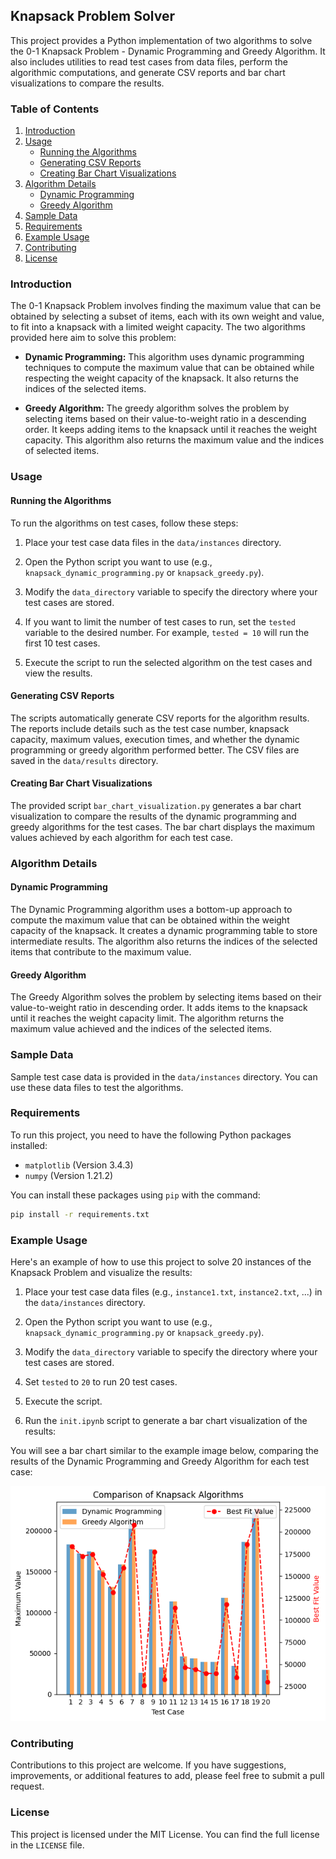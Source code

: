 ## Knapsack Problem Solver

This project provides a Python implementation of two algorithms to solve the 0-1 Knapsack Problem - Dynamic Programming and Greedy Algorithm. It also includes utilities to read test cases from data files, perform the algorithmic computations, and generate CSV reports and bar chart visualizations to compare the results.

### Table of Contents

1. [Introduction](#introduction)
2. [Usage](#usage)
   - [Running the Algorithms](#running-the-algorithms)
   - [Generating CSV Reports](#generating-csv-reports)
   - [Creating Bar Chart Visualizations](#creating-bar-chart-visualizations)
3. [Algorithm Details](#algorithm-details)
   - [Dynamic Programming](#dynamic-programming)
   - [Greedy Algorithm](#greedy-algorithm)
4. [Sample Data](#sample-data)
5. [Requirements](#requirements)
6. [Example Usage](#example-usage)
7. [Contributing](#contributing)
8. [License](#license)

### Introduction

The 0-1 Knapsack Problem involves finding the maximum value that can be obtained by selecting a subset of items, each with its own weight and value, to fit into a knapsack with a limited weight capacity. The two algorithms provided here aim to solve this problem:

- **Dynamic Programming:** This algorithm uses dynamic programming techniques to compute the maximum value that can be obtained while respecting the weight capacity of the knapsack. It also returns the indices of the selected items.

- **Greedy Algorithm:** The greedy algorithm solves the problem by selecting items based on their value-to-weight ratio in a descending order. It keeps adding items to the knapsack until it reaches the weight capacity. This algorithm also returns the maximum value and the indices of selected items.

### Usage

#### Running the Algorithms

To run the algorithms on test cases, follow these steps:

1. Place your test case data files in the `data/instances` directory.

2. Open the Python script you want to use (e.g., `knapsack_dynamic_programming.py` or `knapsack_greedy.py`).

3. Modify the `data_directory` variable to specify the directory where your test cases are stored.

4. If you want to limit the number of test cases to run, set the `tested` variable to the desired number. For example, `tested = 10` will run the first 10 test cases.

5. Execute the script to run the selected algorithm on the test cases and view the results.

#### Generating CSV Reports

The scripts automatically generate CSV reports for the algorithm results. The reports include details such as the test case number, knapsack capacity, maximum values, execution times, and whether the dynamic programming or greedy algorithm performed better. The CSV files are saved in the `data/results` directory.

#### Creating Bar Chart Visualizations

The provided script `bar_chart_visualization.py` generates a bar chart visualization to compare the results of the dynamic programming and greedy algorithms for the test cases. The bar chart displays the maximum values achieved by each algorithm for each test case.

### Algorithm Details

#### Dynamic Programming

The Dynamic Programming algorithm uses a bottom-up approach to compute the maximum value that can be obtained within the weight capacity of the knapsack. It creates a dynamic programming table to store intermediate results. The algorithm also returns the indices of the selected items that contribute to the maximum value.

#### Greedy Algorithm

The Greedy Algorithm solves the problem by selecting items based on their value-to-weight ratio in descending order. It adds items to the knapsack until it reaches the weight capacity limit. The algorithm returns the maximum value achieved and the indices of the selected items.

### Sample Data

Sample test case data is provided in the `data/instances` directory. You can use these data files to test the algorithms.

### Requirements

To run this project, you need to have the following Python packages installed:

- `matplotlib` (Version 3.4.3)
- `numpy` (Version 1.21.2)

You can install these packages using `pip` with the command:

```bash
pip install -r requirements.txt
```

### Example Usage

Here's an example of how to use this project to solve 20 instances of the Knapsack Problem and visualize the results:

1. Place your test case data files (e.g., `instance1.txt`, `instance2.txt`, ...) in the `data/instances` directory.

2. Open the Python script you want to use (e.g., `knapsack_dynamic_programming.py` or `knapsack_greedy.py`).

3. Modify the `data_directory` variable to specify the directory where your test cases are stored.

4. Set `tested` to `20` to run 20 test cases.

5. Execute the script.

6. Run the `init.ipynb` script to generate a bar chart visualization of the results:

You will see a bar chart similar to the example image below, comparing the results of the Dynamic Programming and Greedy Algorithm for each test case:

![Knapsack Algorithm Comparison](data/results/output_20_instances.png)

### Contributing

Contributions to this project are welcome. If you have suggestions, improvements, or additional features to add, please feel free to submit a pull request.

### License

This project is licensed under the MIT License. You can find the full license in the `LICENSE` file.

